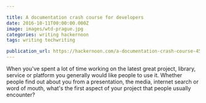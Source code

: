 ```yaml
---

title: A documentation crash course for developers
date: 2016-10-11T00:00:00.000Z
image: images/wtd-prague.jpg
categories: writing hackernoon
tags: writing techwriting

publication_url: https://hackernoon.com/a-documentation-crash-course-45006a85c15c#.8kqz1lau4
---
```


When you've spent a lot of time working on the latest great project, library, service or platform you generally would like people to use it. Whether people find out about you from a presentation, the media, internet search or word of mouth, what's the first aspect of your project that people usually encounter?
